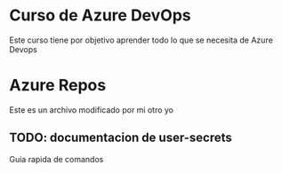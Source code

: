 # Curso de Azure DevOps

Este curso tiene por objetivo aprender todo lo que se necesita de Azure Devops

# Azure Repos
Este es un archivo modificado por mi otro yo

## TODO: documentacion de user-secrets

Guia rapida de comandos